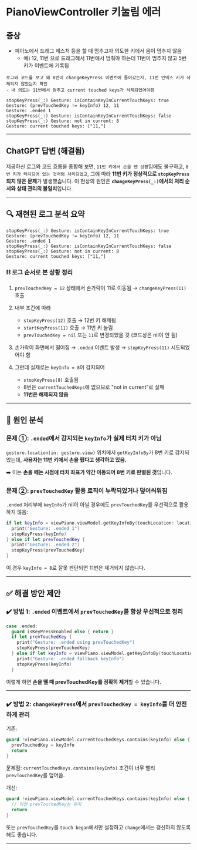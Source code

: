 
# PianoViewController 키눌림 에러

## 증상
- 피아노에서 드래그 제스처 등을 할 때 멈추고자 의도한 키에서 음이 멈추지 않음
  - 예) 12, 11번 으로 드래그해서 11번에서 멈춰야 하는데 11번이 멈추지 않고 5번 키가 이벤트에 기록됨
  
```plain
로그와 코드를 보고 왜 8번이 changeKeyPress 이벤트에 들어갔는지, 11번 인덱스 키가 삭제되지 않았는지 확인
- 내 의도는 11번에서 멈추고 current touched keys가 삭제되었어야함

stopKeyPress(_:) Gesture: isContainKeyInCurrentTouchKeys: true
Gesture: (prevTouchedKey != keyInfo) 12, 11
Gesture: .ended 1
stopKeyPress(_:) Gesture: isContainKeyInCurrentTouchKeys: false
stopKeyPress(_:) Gesture: not in current: 8
Gesture: current touched keys: ["11,"]
```

---

## ChatGPT 답변 (해결됨)

제공하신 로그와 코드 흐름을 종합해 보면, `11번 키에서 손을 뗀 상황`임에도 불구하고, `8번 키가 터치되어 있는 것처럼 처리되었고`, 그에 따라 **11번 키가 정상적으로 `stopKeyPress` 되지 않은 문제**가 발생했습니다. 이 현상의 원인은 **`changeKeyPress(_:)`에서의 처리 순서와 상태 관리의 불일치**입니다.

---

## 🔍 재현된 로그 분석 요약

```
stopKeyPress(_:) Gesture: isContainKeyInCurrentTouchKeys: true
Gesture: (prevTouchedKey != keyInfo) 12, 11
Gesture: .ended 1
stopKeyPress(_:) Gesture: isContainKeyInCurrentTouchKeys: false
stopKeyPress(_:) Gesture: not in current: 8
Gesture: current touched keys: ["11,"]
```

### ⛓️ 로그 순서로 본 상황 정리

1. `prevTouchedKey = 12` 상태에서 손가락이 11로 이동됨
   → `changeKeyPress(11)` 호출

2. 내부 조건에 따라

   * `stopKeyPress(12)` 호출 → 12번 키 해제됨
   * `startKeyPress(11)` 호출 → 11번 키 눌림
   * `prevTouchedKey = nil` 또는 `11`로 변경되었을 것 (코드상은 nil이 안 됨)

3. 손가락이 화면에서 떨어짐
   → `.ended` 이벤트 발생
   → `stopKeyPress(11)` 시도되었어야 함

4. 그런데 실제로는 `keyInfo = 8`이 감지되어

   * `stopKeyPress(8)` 호출됨
   * 8번은 `currentTouchedKeys`에 없으므로 "not in current"로 실패
   * **11번은 해제되지 않음**

---

## 🧠 원인 분석

### 문제 ①: `.ended`에서 감지되는 `keyInfo`가 실제 터치 키가 아님

`gesture.location(in: gesture.view)` 위치에서 `getKeyInfoBy`가 8번 키로 감지되었는데,
**사용자는 11번 키에서 손을 뗐다고 생각하고 있음.**

➡️ 이는 **손을 떼는 시점에 터치 좌표가 약간 이동되어 8번 키로 판별된 것**입니다.

### 문제 ②: `prevTouchedKey` 활용 로직이 누락되었거나 덮어씌워짐

`.ended` 처리부에 `keyInfo`가 nil이 아닐 경우에도 `prevTouchedKey`를 우선적으로 활용하지 않음:

```swift
if let keyInfo = viewPiano.viewModel.getKeyInfoBy(touchLocation: location) {
  print("Gesture: .ended 1")
  stopKeyPress(keyInfo)
} else if let prevTouchedKey {
  print("Gesture: .ended 2")
  stopKeyPress(prevTouchedKey)
}
```

이 경우 `keyInfo = 8`로 잘못 판단되면 11번은 제거되지 않습니다.

---

## ✅ 해결 방안 제안

### ✔️ 방법 1: `.ended` 이벤트에서 `prevTouchedKey`를 항상 우선적으로 정리

```swift
case .ended:
  guard isKeyPressEnabled else { return }
  if let prevTouchedKey {
    print("Gesture: .ended using prevTouchedKey")
    stopKeyPress(prevTouchedKey)
  } else if let keyInfo = viewPiano.viewModel.getKeyInfoBy(touchLocation: location) {
    print("Gesture: .ended fallback keyInfo")
    stopKeyPress(keyInfo)
  }
```

이렇게 하면 **손을 뗄 때 prevTouchedKey를 정확히 제거**할 수 있습니다.

---

### ✔️ 방법 2: `changeKeyPress`에서 `prevTouchedKey = keyInfo`를 더 안전하게 관리

기존:

```swift
guard !viewPiano.viewModel.currentTouchedKeys.contains(keyInfo) else {
  prevTouchedKey = keyInfo
  return
}
```

문제점: `currentTouchedKeys.contains(keyInfo)` 조건이 너무 빨리 `prevTouchedKey`를 덮어씀.

개선:

```swift
guard !viewPiano.viewModel.currentTouchedKeys.contains(keyInfo) else {
  // 이전 prevTouchedKey는 유지
  return
}
```

또는 `prevTouchedKey`를 `touch began`에서만 설정하고 `change`에서는 갱신하지 않도록 해도 좋습니다.

---
